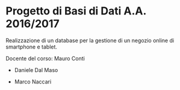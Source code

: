 # Progetto di Basi di Dati A.A. 2016/2017

Realizzazione di un database per la gestione di un negozio online di smartphone e tablet.

Docente del corso: Mauro Conti

- Daniele Dal Maso

- Marco Naccari
